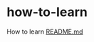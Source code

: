 # how-to-learn
How to learn
[README.md](https://github.com/soopersmooth/how-to-learn/files/10608515/README.md)
